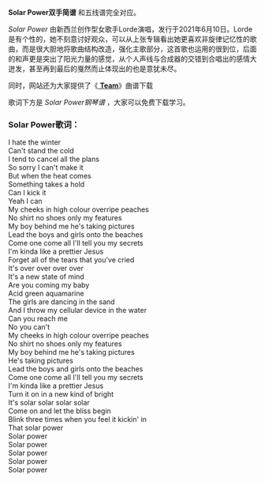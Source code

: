 

**Solar Power双手简谱** 和五线谱完全对应。

_Solar Power_
由新西兰创作型女歌手Lorde演唱，发行于2021年6月10日。Lorde是有个性的，她不刻意讨好观众，可以从上张专辑看出她更喜欢非旋律记忆性的歌曲，而是很大胆地将歌曲结构改造，强化主歌部分，这首歌也运用的很到位，后面的和声更是突出了阳光力量的感觉，从个人声线与合成器的交错到合唱出的感情大迸发，甚至再到最后的戛然而止体现出的也是意犹未尽。

同时，网站还为大家提供了《[ **Team**](Music-3231-Team-Lorde.html "Team")》曲谱下载

歌词下方是 _Solar Power钢琴谱_ ，大家可以免费下载学习。

### Solar Power歌词：

I hate the winter  
Can't stand the cold  
I tend to cancel all the plans  
So sorry I can't make it  
But when the heat comes  
Something takes a hold  
Can I kick it  
Yeah I can  
My cheeks in high colour overripe peaches  
No shirt no shoes only my features  
My boy behind me he's taking pictures  
Lead the boys and girls onto the beaches  
Come one come all I'll tell you my secrets  
I'm kinda like a prettier Jesus  
Forget all of the tears that you've cried  
It's over over over over  
It's a new state of mind  
Are you coming my baby  
Acid green aquamarine  
The girls are dancing in the sand  
And I throw my cellular device in the water  
Can you reach me  
No you can't  
My cheeks in high colour overripe peaches  
No shirt no shoes only my features  
My boy behind me he's taking pictures  
He's taking pictures  
Lead the boys and girls onto the beaches  
Come one come all I'll tell you my secrets  
I'm kinda like a prettier Jesus  
Turn it on in a new kind of bright  
It's solar solar solar solar  
Come on and let the bliss begin  
Blink three times when you feel it kickin' in  
That solar power  
Solar power  
Solar power  
Solar power  
Solar power  
Solar power

